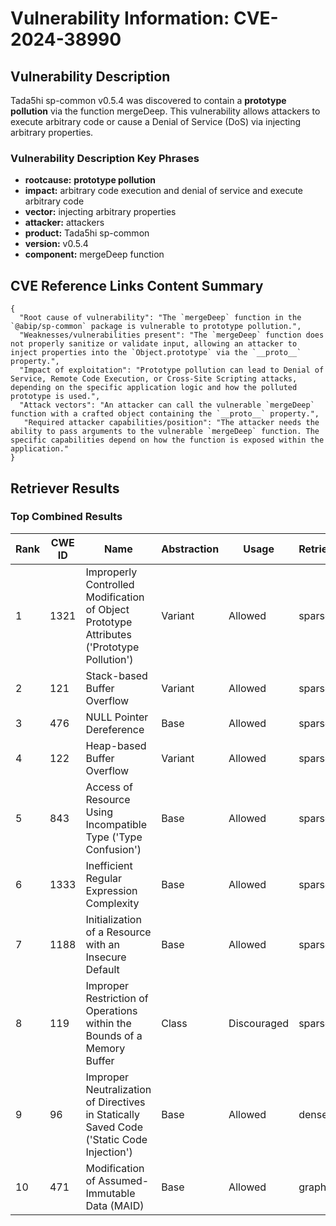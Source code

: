 # Vulnerability Information: CVE-2024-38990

## Vulnerability Description
Tada5hi sp-common v0.5.4 was discovered to contain a **prototype pollution** via the function mergeDeep. This vulnerability allows attackers to execute arbitrary code or cause a Denial of Service (DoS) via injecting arbitrary properties.

### Vulnerability Description Key Phrases
- **rootcause:** **prototype pollution**
- **impact:** arbitrary code execution and denial of service and execute arbitrary code
- **vector:** injecting arbitrary properties
- **attacker:** attackers
- **product:** Tada5hi sp-common
- **version:** v0.5.4
- **component:** mergeDeep function

## CVE Reference Links Content Summary
```
{
  "Root cause of vulnerability": "The `mergeDeep` function in the `@abip/sp-common` package is vulnerable to prototype pollution.",
  "Weaknesses/vulnerabilities present": "The `mergeDeep` function does not properly sanitize or validate input, allowing an attacker to inject properties into the `Object.prototype` via the `__proto__` property.",
  "Impact of exploitation": "Prototype pollution can lead to Denial of Service, Remote Code Execution, or Cross-Site Scripting attacks, depending on the specific application logic and how the polluted prototype is used.",
  "Attack vectors": "An attacker can call the vulnerable `mergeDeep` function with a crafted object containing the `__proto__` property.",
   "Required attacker capabilities/position": "The attacker needs the ability to pass arguments to the vulnerable `mergeDeep` function. The specific capabilities depend on how the function is exposed within the application."
}
```

## Retriever Results

### Top Combined Results

| Rank | CWE ID | Name | Abstraction | Usage  | Retrievers | Individual Scores |
|------|--------|------|-------------|-------|------------|-------------------|
| 1 | 1321 | Improperly Controlled Modification of Object Prototype Attributes ('Prototype Pollution') | Variant | Allowed | sparse | 0.316 |
| 2 | 121 | Stack-based Buffer Overflow | Variant | Allowed | sparse | 0.194 |
| 3 | 476 | NULL Pointer Dereference | Base | Allowed | sparse | 0.188 |
| 4 | 122 | Heap-based Buffer Overflow | Variant | Allowed | sparse | 0.184 |
| 5 | 843 | Access of Resource Using Incompatible Type ('Type Confusion') | Base | Allowed | sparse | 0.180 |
| 6 | 1333 | Inefficient Regular Expression Complexity | Base | Allowed | sparse | 0.178 |
| 7 | 1188 | Initialization of a Resource with an Insecure Default | Base | Allowed | sparse | 0.178 |
| 8 | 119 | Improper Restriction of Operations within the Bounds of a Memory Buffer | Class | Discouraged | sparse | 0.171 |
| 9 | 96 | Improper Neutralization of Directives in Statically Saved Code ('Static Code Injection') | Base | Allowed | dense | 0.491 |
| 10 | 471 | Modification of Assumed-Immutable Data (MAID) | Base | Allowed | graph | 0.002 |

